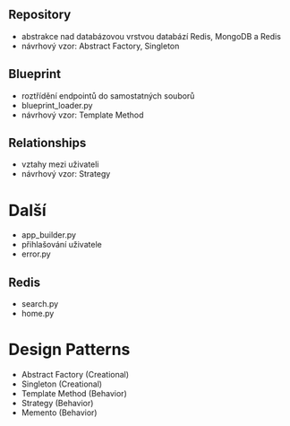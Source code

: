 ## Repository
- abstrakce nad databázovou vrstvou databází Redis, MongoDB a Redis
- návrhový vzor: Abstract Factory, Singleton

## Blueprint
- roztřídění endpointů do samostatných souborů
- blueprint_loader.py
- návrhový vzor: Template Method

## Relationships
- vztahy mezi uživateli
- návrhový vzor: Strategy

# Další
- app_builder.py
- přihlašování uživatele
- error.py

## Redis
- search.py
- home.py


# Design Patterns
- Abstract Factory (Creational)
- Singleton (Creational)
- Template Method (Behavior)
- Strategy (Behavior)
- Memento (Behavior)